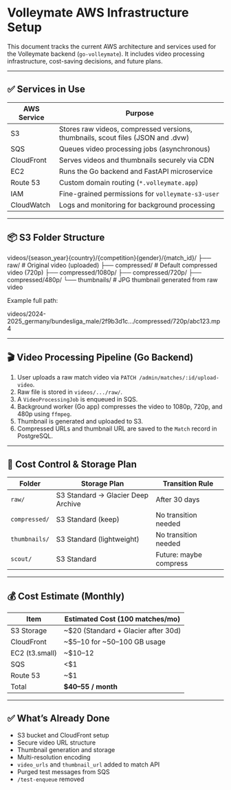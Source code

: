 # Volleymate AWS Infrastructure Setup

This document tracks the current AWS architecture and services used for the Volleymate backend (`go-volleymate`). It includes video processing infrastructure, cost-saving decisions, and future plans.

---

## ✅ Services in Use

| AWS Service | Purpose                                                                         |
| ----------- | ------------------------------------------------------------------------------- |
| S3          | Stores raw videos, compressed versions, thumbnails, scout files (JSON and .dvw) |
| SQS         | Queues video processing jobs (asynchronous)                                     |
| CloudFront  | Serves videos and thumbnails securely via CDN                                   |
| EC2         | Runs the Go backend and FastAPI microservice                                    |
| Route 53    | Custom domain routing (`*.volleymate.app`)                                      |
| IAM         | Fine-grained permissions for `volleymate-s3-user`                               |
| CloudWatch  | Logs and monitoring for background processing                                   |

---

## 📦 S3 Folder Structure

videos/{season_year}{country}/{competition}{gender}/{match_id}/
├── raw/ # Original video (uploaded)
├── compressed/ # Default compressed video (720p)
├── compressed/1080p/
├── compressed/720p/
├── compressed/480p/
└── thumbnails/ # JPG thumbnail generated from raw video

Example full path:

videos/2024-2025_germany/bundesliga_male/2f9b3d1c…/compressed/720p/abc123.mp4

---

## 🎬 Video Processing Pipeline (Go Backend)

1. User uploads a raw match video via `PATCH /admin/matches/:id/upload-video`.
2. Raw file is stored in `videos/.../raw/`.
3. A `VideoProcessingJob` is enqueued in SQS.
4. Background worker (Go app) compresses the video to 1080p, 720p, and 480p using `ffmpeg`.
5. Thumbnail is generated and uploaded to S3.
6. Compressed URLs and thumbnail URL are saved to the `Match` record in PostgreSQL.

---

## 💸 Cost Control & Storage Plan

| Folder        | Storage Plan                       | Transition Rule        |
| ------------- | ---------------------------------- | ---------------------- |
| `raw/`        | S3 Standard → Glacier Deep Archive | After 30 days          |
| `compressed/` | S3 Standard (keep)                 | No transition needed   |
| `thumbnails/` | S3 Standard (lightweight)          | No transition needed   |
| `scout/`      | S3 Standard                        | Future: maybe compress |

---

## 💰 Cost Estimate (Monthly)

| Item           | Estimated Cost (100 matches/mo)     |
| -------------- | ----------------------------------- |
| S3 Storage     | ~$20 (Standard + Glacier after 30d) |
| CloudFront     | ~$5–10 for ~50–100 GB usage         |
| EC2 (t3.small) | ~$10–12                             |
| SQS            | <$1                                 |
| Route 53       | ~$1                                 |
| Total          | **$40–55 / month**                  |

---

## ✅ What’s Already Done

- S3 bucket and CloudFront setup
- Secure video URL structure
- Thumbnail generation and storage
- Multi-resolution encoding
- `video_urls` and `thumbnail_url` added to match API
- Purged test messages from SQS
- `/test-enqueue` removed
